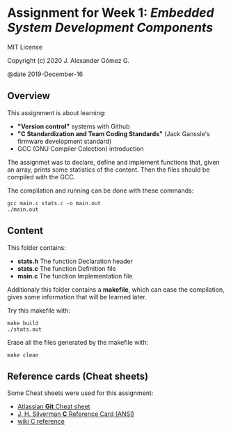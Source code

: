 # Assignment for Week 1: _Embedded System Development Components_

MIT License

Copyright (c) 2020 J. Alexander Gómez G.

@date 2019-December-16

## Overview

This assignment is about learning:

- __"Version control"__ systems with Github
- __"C Standardization and Team Coding Standards"__ (Jack Ganssle's firmware development standard)
- GCC (GNU Compiler Colection) introduction

The assignmet was to declare, define and implement functions that, given an array, prints some statistics of the content. Then the files should be compiled with the GCC. 

The compilation and running can be done with these commands:
```
gcc main.c stats.c -o main.out
./main.out
```

## Content

This folder contains:

- __**stats.h**__	The function Declaration header 
- __**stats.c**__	The function Definition file
- __**main.c**__	The function Implementation file

Additionaly this folder contains a __makefile__, which can ease the compilation, gives some information that will be learned later.

Try this makefile with:
```
make build
./stats.out
```

Erase all the files generated by the makefile with:
```
make clean
```
## Reference cards (Cheat sheets)

Some Cheat sheets were used for this assignment:

- [Atlassian **Git** Cheat sheet](https://www.atlassian.com/git/tutorials/atlassian-git-cheatsheet)
- [J. H. Silverman **C** Reference Card (ANSI)](https://www.math.brown.edu/~jhs/)
- [wiki C reference](https://en.cppreference.com/w/c)
